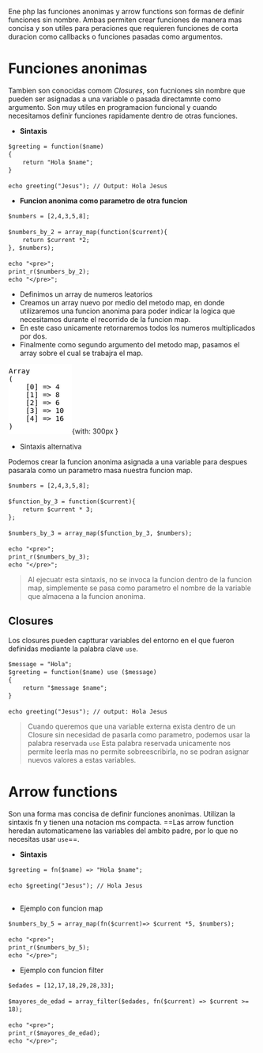 Ene php las funciones anonimas y arrow functions son formas de definir funciones sin nombre. Ambas permiten crear funciones de manera mas concisa y son utiles para peraciones que requieren funciones de corta duracion como callbacks o funciones pasadas como argumentos.

# Funciones anonimas

Tambien son conocidas comom *Closures*, son fucniones sin nombre que pueden ser asignadas a una variable o pasada directamnte como argumento. Son muy utiles en programacion funcional y cuando necesitamos definir funciones rapidamente dentro de otras funciones.

- **Sintaxis**

```
$greeting = function($name)
{
    return "Hola $name";
}

echo greeting("Jesus"); // Output: Hola Jesus
```

- **Funcion anonima como parametro de otra funcion**

```
$numbers = [2,4,3,5,8];

$numbers_by_2 = array_map(function($current){
    return $current *2;
}, $numbers);

echo "<pre>";
print_r($numbers_by_2);
echo "</pre>";
```

- Definimos un array de numeros leatorios
- Creamos un array nuevo por medio del metodo map, en donde utilizaremos una funcion anonima para poder indicar la logica que necesitamos durante el recorrido de la funcion map.
- En este caso unicamente retornaremos todos los numeros multiplicados por dos.
- Finalmente como segundo argumento del metodo map, pasamos el array sobre el cual se trabajra el map.

![Array multiplicado por dos](../../images/array_by_2.png){with: 300px }

- Sintaxis alternativa

Podemos crear la funcion anonima asignada a una variable para despues pasarala como un parametro masa nuestra funcion map.

```
$numbers = [2,4,3,5,8];

$function_by_3 = function($current){
    return $current * 3;
};

$numbers_by_3 = array_map($function_by_3, $numbers);

echo "<pre>";
print_r($numbers_by_3);
echo "</pre>";
```

>Al ejecuatr esta sintaxis, no se invoca la funcion dentro de la funcion map, simplemente se pasa como parametro el nombre de la variable que almacena a la funcion anonima.



## Closures

Los closures pueden captturar variables del entorno en el que fueron definidas mediante la palabra clave `use`.

```
$message = "Hola";
$greeting = function($name) use ($message)
{
    return "$message $name";
}

echo greeting("Jesus"); // output: Hola Jesus
```

>Cuando queremos que una variable externa exista dentro de un Closure sin necesidad de pasarla como parametro, podemos usar la palabra reservada `use`
> Esta palabra reservada unicamente nos permite leerla mas no permite sobreescribirla, no se podran asignar nuevos valores a estas variables.

# Arrow functions

Son una forma mas concisa de definir funciones anonimas. Utilizan la sintaxis fn y tienen una notacion ms compacta. ==Las arrow function heredan automaticamene las variables del ambito padre, por lo que no necesitas usar `use`==.

- **Sintaxis**

```
$greeting = fn($name) => "Hola $name";

echo $greeting("Jesus"); // Hola Jesus


```

- Ejemplo con funcion map

```
$numbers_by_5 = array_map(fn($current)=> $current *5, $numbers);

echo "<pre>";
print_r($numbers_by_5);
echo "</pre>";
```

- Ejemplo con funcion filter

```
$edades = [12,17,18,29,28,33];

$mayores_de_edad = array_filter($edades, fn($current) => $current >= 18);

echo "<pre>";
print_r($mayores_de_edad);
echo "</pre>";
```